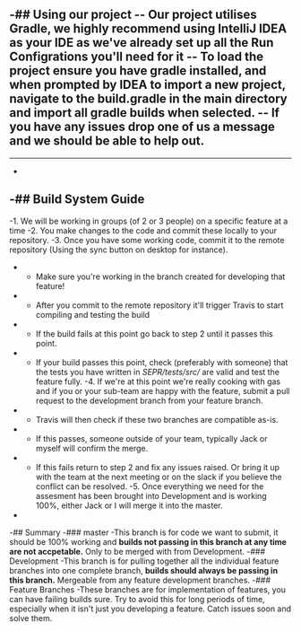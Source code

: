 -## Using our project
 -- Our project utilises Gradle, we highly recommend using IntelliJ IDEA as your IDE as we've already set up all the Run Configrations you'll need for it
 -- To load the project ensure you have gradle installed, and when prompted by IDEA to import a new project, navigate to the build.gradle in the main directory and import all gradle builds when selected.
 -- If you have any issues drop one of us a message and we should be able to help out.
 -
 ----
 -
 -## Build System Guide
 -
 -1. We will be working in groups (of 2 or 3 people) on a specific feature at a time
 -2. You make changes to the code and commit these locally to your repository.
 -3. Once you have some working code, commit it to the remote repository (Using the sync button on desktop for instance).
 -  * Make sure you're working in the branch created for developing that feature!
 -  * After you commit to the remote repository it'll trigger Travis to start compiling and testing the build
 -  * If the build fails at this point go back to step 2 until it passes this point.
 -  * If your build passes this point, check (preferably with someone) that the tests you have written in *SEPR/tests/src/* are valid and test the feature fully.
 -4. If we're at this point we're really cooking with gas and if you or your sub-team are happy with the feature, submit a pull request to the development branch from your feature branch.
 -  * Travis will then check if these two branches are compatible as-is. 
 -  * If this passes, someone outside of your team, typically Jack or myself will confirm the merge.
 -  * If this fails return to step 2 and fix any issues raised. Or bring it up with the team at the next meeting or on the slack if you believe the conflict can be resolved.
 -5. Once everything we need for the assesment has been brought into Development and is working 100%, either Jack or I will merge it into the master.
 -
 -## Summary
 -### master
 -This branch is for code we want to submit, it should be 100% working and **builds not passing in this branch at any time are not accpetable.** Only to be merged with from Development.
 -### Development
 -This branch is for pulling together all the individual feature branches into one complete branch, **builds should always be passing in this branch.** Mergeable from any feature development branches.
 -### Feature Branches
 -These branches are for implementation of features, you can have failing builds sure. Try to avoid this for long periods of time, especially when it isn't just you developing a feature. Catch issues soon and solve them.
